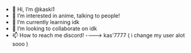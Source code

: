 - 👋 Hi, I’m @kaski1
- 👀 I’m interested in anime, talking to people!
- 🌱 I’m currently learning idk
- 💞️ I’m looking to collaborate on idk
- 📫 How to reach me discord! ----> kas'7777 ( i change my user alot sooo )

<!---
kaski1/kaski1 is a ✨ special ✨ repository because its `README.md` (this file) appears on your GitHub profile.
You can click the Preview link to take a look at your changes.
--->

